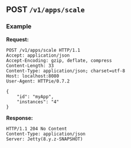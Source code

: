 ## POST `/v1/apps/scale`

### Example

**Request:**

```
POST /v1/apps/scale HTTP/1.1
Accept: application/json
Accept-Encoding: gzip, deflate, compress
Content-Length: 33
Content-Type: application/json; charset=utf-8
Host: localhost:8080
User-Agent: HTTPie/0.7.2

{
    "id": "myApp", 
    "instances": "4"
}
```

**Response:**

```
HTTP/1.1 204 No Content
Content-Type: application/json
Server: Jetty(8.y.z-SNAPSHOT)


```